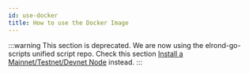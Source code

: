 ```yaml
---
id: use-docker
title: How to use the Docker Image
---
```


:::warning
This section is deprecated. We are now using the elrond-go-scripts unified script repo.
Check this section [Install a Mainnet/Testnet/Devnet Node](/validators/nodes-scripts/config-scripts) instead.
:::
